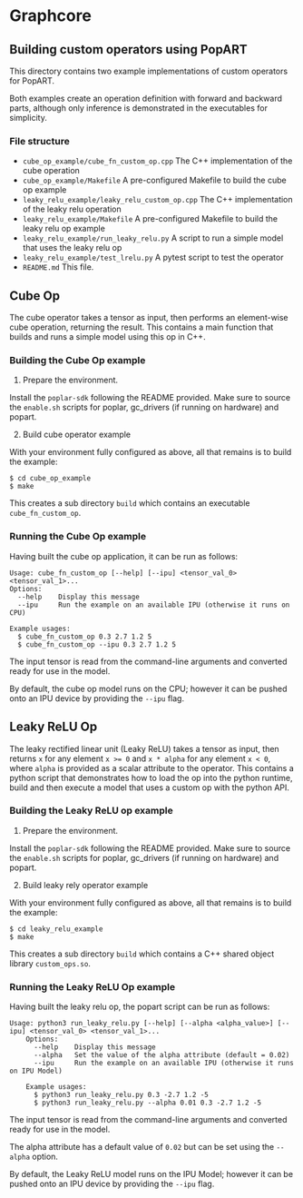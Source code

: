# Graphcore

## Building custom operators using PopART

This directory contains two example implementations of custom operators for PopART.

Both examples create an operation definition with forward and backward parts, although only 
inference is demonstrated in the executables for simplicity.

### File structure

* `cube_op_example/cube_fn_custom_op.cpp` The C++ implementation of the cube operation  
* `cube_op_example/Makefile` A pre-configured Makefile to build the cube op example
* `leaky_relu_example/leaky_relu_custom_op.cpp` The C++ implementation of the leaky relu operation
* `leaky_relu_example/Makefile` A pre-configured Makefile to build the leaky relu op example
* `leaky_relu_example/run_leaky_relu.py` A script to run a simple model that uses the leaky relu op
* `leaky_relu_example/test_lrelu.py` A pytest script to test the operator
* `README.md` This file.


## Cube Op

The cube operator takes a tensor as input, then performs an element-wise
cube operation, returning the result. This contains a main function that builds and runs 
a simple model using this op in C++.

### Building the Cube Op example

1) Prepare the environment.

  Install the `poplar-sdk` following the README provided. Make sure to source the `enable.sh`
  scripts for poplar, gc_drivers (if running on hardware) and popart.

2) Build cube operator example
	
With your environment fully configured as above, all that remains is to build the example:

	$ cd cube_op_example
	$ make

This creates a sub directory `build` which contains an executable `cube_fn_custom_op`.

### Running the Cube Op example

Having built the cube op application, it can be run as follows:

	Usage: cube_fn_custom_op [--help] [--ipu] <tensor_val_0> <tensor_val_1>...
	Options:
	  --help	Display this message
	  --ipu		Run the example on an available IPU (otherwise it runs on CPU)
	
	Example usages:
	  $ cube_fn_custom_op 0.3 2.7 1.2 5
	  $ cube_fn_custom_op --ipu 0.3 2.7 1.2 5

The input tensor is read from the command-line arguments and converted ready for
use in the model.

By default, the cube op model runs on the CPU; however it can be pushed onto an IPU device
by providing the `--ipu` flag. 


## Leaky ReLU Op

The leaky rectified linear unit (Leaky ReLU) takes a tensor as input, then returns `x` for any 
element `x >= 0` and `x * alpha` for any element `x < 0`, where `alpha` is provided as a scalar 
attribute to the operator. This contains a python script that demonstrates how to load the op into the 
python runtime, build and then execute a model that uses a custom op with the python API.

### Building the Leaky ReLU op example

1) Prepare the environment.

  Install the `poplar-sdk` following the README provided. Make sure to source the `enable.sh`
  scripts for poplar, gc_drivers (if running on hardware) and popart.

2) Build leaky rely operator example
	
With your environment fully configured as above, all that remains is to build the example:

	$ cd leaky_relu_example
	$ make

This creates a sub directory `build` which contains a C++ shared object library `custom_ops.so`.

### Running the Leaky ReLU Op example

Having built the leaky relu op, the popart script can be run as follows:

	Usage: python3 run_leaky_relu.py [--help] [--alpha <alpha_value>] [--ipu] <tensor_val_0> <tensor_val_1>...
		Options:
		  --help	Display this message
		  --alpha	Set the value of the alpha attribute (default = 0.02)
		  --ipu		Run the example on an available IPU (otherwise it runs on IPU Model)

		Example usages:
		  $ python3 run_leaky_relu.py 0.3 -2.7 1.2 -5
		  $ python3 run_leaky_relu.py --alpha 0.01 0.3 -2.7 1.2 -5

The input tensor is read from the command-line arguments and converted ready for
use in the model.

The alpha attribute has a default value of `0.02` but can be set using the `--alpha` option.

By default, the Leaky ReLU model runs on the IPU Model; however it can be pushed onto an IPU device
by providing the `--ipu` flag.